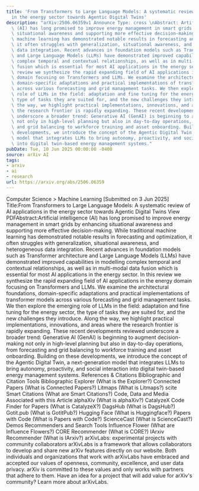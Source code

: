 ```yaml
---
title: 'From Transformers to Large Language Models: A systematic review of AI applications
  in the energy sector towards Agentic Digital Twins'
description: "arXiv:2506.06359v1 Announce Type: cross \nAbstract: Artificial intelligence\
  \ (AI) has long promised to improve energy management in smart grids by enhancing\
  \ situational awareness and supporting more effective decision-making. While traditional\
  \ machine learning has demonstrated notable results in forecasting and optimization,\
  \ it often struggles with generalization, situational awareness, and heterogeneous\
  \ data integration. Recent advances in foundation models such as Transformer architecture\
  \ and Large Language Models (LLMs) have demonstrated improved capabilities in modelling\
  \ complex temporal and contextual relationships, as well as in multi-modal data\
  \ fusion which is essential for most AI applications in the energy sector. In this\
  \ review we synthesize the rapid expanding field of AI applications in the energy\
  \ domain focusing on Transformers and LLMs. We examine the architectural foundations,\
  \ domain-specific adaptations and practical implementations of transformer models\
  \ across various forecasting and grid management tasks. We then explore the emerging\
  \ role of LLMs in the field: adaptation and fine tuning for the energy sector, the\
  \ type of tasks they are suited for, and the new challenges they introduce. Along\
  \ the way, we highlight practical implementations, innovations, and areas where\
  \ the research frontier is rapidly expanding. These recent developments reviewed\
  \ underscore a broader trend: Generative AI (GenAI) is beginning to augment decision-making\
  \ not only in high-level planning but also in day-to-day operations, from forecasting\
  \ and grid balancing to workforce training and asset onboarding. Building on these\
  \ developments, we introduce the concept of the Agentic Digital Twin, a next-generation\
  \ model that integrates LLMs to bring autonomy, proactivity, and social interaction\
  \ into digital twin-based energy management systems."
pubDate: Tue, 10 Jun 2025 00:00:00 -0400
source: arXiv AI
tags:
- arxiv
- ai
- research
url: https://arxiv.org/abs/2506.06359
---
```


Computer Science > Machine Learning
[Submitted on 3 Jun 2025]
Title:From Transformers to Large Language Models: A systematic review of AI applications in the energy sector towards Agentic Digital Twins
View PDFAbstract:Artificial intelligence (AI) has long promised to improve energy management in smart grids by enhancing situational awareness and supporting more effective decision-making. While traditional machine learning has demonstrated notable results in forecasting and optimization, it often struggles with generalization, situational awareness, and heterogeneous data integration. Recent advances in foundation models such as Transformer architecture and Large Language Models (LLMs) have demonstrated improved capabilities in modelling complex temporal and contextual relationships, as well as in multi-modal data fusion which is essential for most AI applications in the energy sector. In this review we synthesize the rapid expanding field of AI applications in the energy domain focusing on Transformers and LLMs. We examine the architectural foundations, domain-specific adaptations and practical implementations of transformer models across various forecasting and grid management tasks. We then explore the emerging role of LLMs in the field: adaptation and fine tuning for the energy sector, the type of tasks they are suited for, and the new challenges they introduce. Along the way, we highlight practical implementations, innovations, and areas where the research frontier is rapidly expanding. These recent developments reviewed underscore a broader trend: Generative AI (GenAI) is beginning to augment decision-making not only in high-level planning but also in day-to-day operations, from forecasting and grid balancing to workforce training and asset onboarding. Building on these developments, we introduce the concept of the Agentic Digital Twin, a next-generation model that integrates LLMs to bring autonomy, proactivity, and social interaction into digital twin-based energy management systems.
References & Citations
Bibliographic and Citation Tools
Bibliographic Explorer (What is the Explorer?)
Connected Papers (What is Connected Papers?)
Litmaps (What is Litmaps?)
scite Smart Citations (What are Smart Citations?)
Code, Data and Media Associated with this Article
alphaXiv (What is alphaXiv?)
CatalyzeX Code Finder for Papers (What is CatalyzeX?)
DagsHub (What is DagsHub?)
Gotit.pub (What is GotitPub?)
Hugging Face (What is Huggingface?)
Papers with Code (What is Papers with Code?)
ScienceCast (What is ScienceCast?)
Demos
Recommenders and Search Tools
Influence Flower (What are Influence Flowers?)
CORE Recommender (What is CORE?)
IArxiv Recommender
(What is IArxiv?)
arXivLabs: experimental projects with community collaborators
arXivLabs is a framework that allows collaborators to develop and share new arXiv features directly on our website.
Both individuals and organizations that work with arXivLabs have embraced and accepted our values of openness, community, excellence, and user data privacy. arXiv is committed to these values and only works with partners that adhere to them.
Have an idea for a project that will add value for arXiv's community? Learn more about arXivLabs.